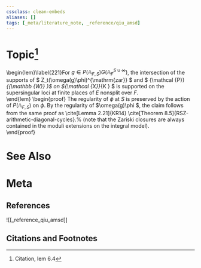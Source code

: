 ```yaml
---
cssclass: clean-embeds
aliases: []
tags: [_meta/literature_note, _reference/qiu_amsd]
---
```

# Topic[^1]
\begin{lem}\label{221}For $g\in P \left({\mathbb {A}}_{F,S  }\right) G\left(  {\mathbb {A}}_F^{S \cup \infty}\right)$,
the  intersection of  the supports of $ Z_t(\omega(g)\phi)^{\mathrm{zar}} $   and $ {\mathcal {P}}_{{\mathbb {W}}  }$ on ${\mathcal {X}}_{K } $
is supported on the supersingular loci at finite places of $E$ nonsplit over $F$.  
\end{lem}
\begin{proof}  The  regularity of  $\phi$ at $S$ is preserved by the action of $P \left({\mathbb {A}}_{F,S  }\right)$ on $\phi$. 
By the regularity     of   $\omega(g)\phi $,   the claim follows from the same proof as \cite[Lemma 2.21]{KR14}  \cite[Theorem 8.5]{RSZ-arithmetic-diagonal-cycles}.% (note that the Zariski closures are always contained in the moduli extensions on the integral model).  
\end{proof}

# See Also

# Meta
## References
![[_reference_qiu_amsd]]


## Citations and Footnotes
[^1]: Citation, lem 6.4